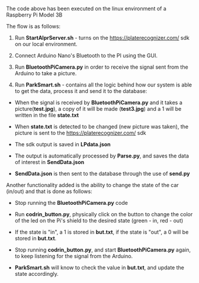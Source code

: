 The code above has been executed on the linux environment of a Raspberry Pi Model 3B 

The flow is as follows:

1. Run **StartAlprServer.sh** - turns on the https://platerecognizer.com/ sdk on our local environment. 

2. Connect Arduino Nano's Bluetooth to the PI using the GUI.

3. Run **BluetoothPiCamera.py** in order to receive the signal sent from the Arduino to take a picture.

3. Run **ParkSmart.sh** - contains all the logic behind how our system is able to get the data, process it and send it to the database:

- When the signal is received by **BluetoothPiCamera.py** and it takes a picture(**test.jpg**),  a copy of it will be made (**test3.jpg**) and a 1 will be written in the file **state.txt**

- When **state.txt** is detected to be changed (new picture was taken), the picture is sent to the https://platerecognizer.com/ sdk

- The sdk output is saved in **LPdata.json**

- The output is automatically processed by **Parse.py**, and saves the data of interest in **SendData.json**

- **SendData.json** is then sent to the database through the use of **send.py**



Another functionality added is the ability to change the state of the car (in/out) and that is done as follows:

- Stop running the **BluetoothPiCamera.py** code

- Run **codrin_button.py**, physically click on the button to change the color of the led on the Pi's shield to the desired state (green - in, red - out)

- If the state is "in", a 1 is stored in **but.txt**, if the state is "out", a 0 will be stored in **but.txt**.

- Stop running **codrin_button.py**, and start **BluetoothPiCamera.py** again, to keep listening for the signal from the Arduino.  

- **ParkSmart.sh** will know to check the value in **but.txt**, and update the state accordingly. 
